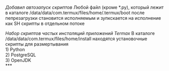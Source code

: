 *Добавил автозапуск скриптов*
Любой файл (кроме *.py), который лежит в каталоге /data/data/com.termux/files/home/.termux/boot после пепрезагрузки становится исполняемым  и зупкскается на исполнение как SH скрипты в отдельном потоке
<br/>

*Набор скриптов частых инсталяций приложений Termax*
В каталоге /data/data/com.termux/files/home/install находятся установочные скрипты для размертывания
<br/>1) Python 
<br/>2) PostgreSQL 
<br/>3) OpenJDK
<br/>*** 
